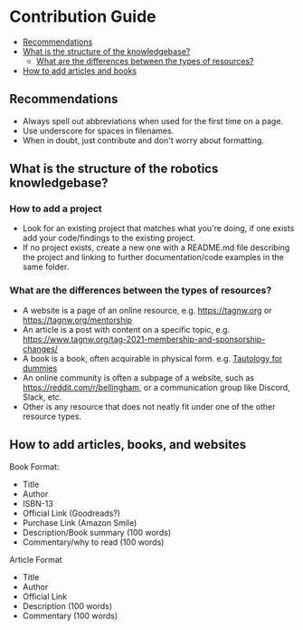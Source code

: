 # Contribution Guide

* [Recommendations](#recommendations)
* [What is the structure of the knowledgebase?](#what-is-the-structure-of-the-knowledgebase)
  * [What are the differences between the types of resources?](#what-are-the-differences-between-the-types-of-resources)
* [How to add articles and books](#how-to-add-articles-and-books)

## Recommendations

* Always spell out abbreviations when used for the first time on a page.
* Use underscore for spaces in filenames.
* When in doubt, just contribute and don't worry about formatting.

## What is the structure of the robotics knowledgebase?

### How to add a project

* Look for an existing project that matches what you're doing, if one exists add
  your code/findings to the existing project.
* If no project exists, create a new one with a README.md file describing the
  project and linking to further documentation/code examples in the same folder.

### What are the differences between the types of resources?

* A website is a page of an online resource, e.g. https://tagnw.org or https://tagnw.org/mentorship
* An article is a post with content on a specific topic, e.g. https://www.tagnw.org/tag-2021-membership-and-sponsorship-changes/
* A book is a book, often acquirable in physical form. e.g. [Tautology for dummies](https://youtu.be/izGwDsrQ1eQ)
* An online community is often a subpage of a website, such as https://reddit.com/r/bellingham, or a communication group like Discord, Slack, etc.
* Other is any resource that does not neatly fit under one of the other resource types.

## How to add articles, books, and websites

Book Format:
* Title
* Author
* ISBN-13
* Official Link (Goodreads?)
* Purchase Link (Amazon Smile)
* Description/Book summary (100 words)
* Commentary/why to read (100 words)

Article Format
* Title
* Author
* Official Link
* Description (100 words)
* Commentary (100 words)
